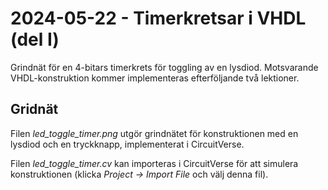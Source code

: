 # 2024-05-22 - Timerkretsar i VHDL (del I)

Grindnät för en 4-bitars timerkrets för toggling av en lysdiod.
Motsvarande VHDL-konstruktion kommer implementeras efterföljande två lektioner.

## Gridnät
Filen *led_toggle_timer.png* utgör grindnätet för konstruktionen med en lysdiod och en tryckknapp, implementerat i CircuitVerse.  

Filen *led_toggle_timer.cv* kan importeras i CircuitVerse för att simulera konstruktionen (klicka *Project -> Import File* och välj denna fil).